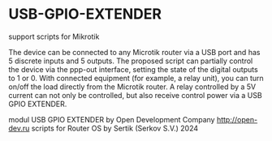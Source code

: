 # USB-GPIO-EXTENDER
support scripts for Mikrotik

The device can be connected to any Microtik router via a USB port and has 5 discrete inputs and 5 outputs. The proposed script can partially control the device via the ppp-out interface, setting the state of the digital outputs to 1 or 0. With connected equipment (for example, a relay unit), you can turn on/off the load directly from the Microtik router. A relay controlled by a 5V current can not only be controlled, but also receive control power via a USB GPIO EXTENDER.


modul USB GPIO EXTENDER by Open Development Company http://open-dev.ru 
scripts for Router OS by Sertik (Serkov S.V.) 2024 
